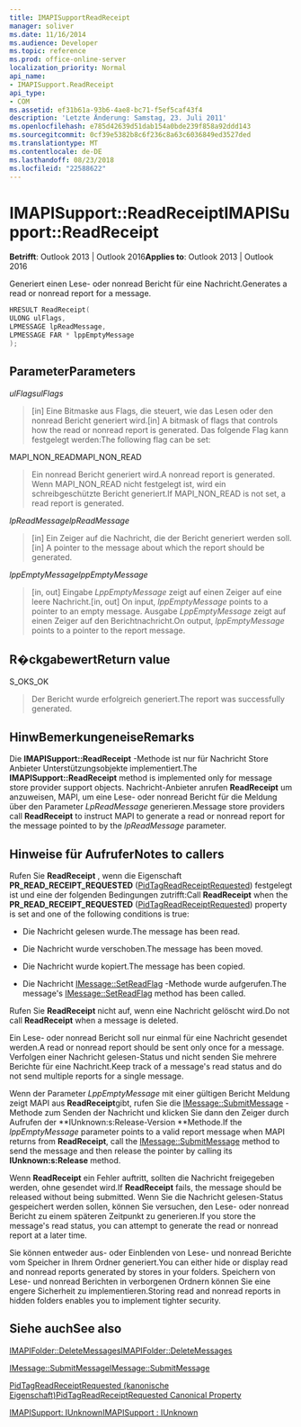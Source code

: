 ```yaml
---
title: IMAPISupportReadReceipt
manager: soliver
ms.date: 11/16/2014
ms.audience: Developer
ms.topic: reference
ms.prod: office-online-server
localization_priority: Normal
api_name:
- IMAPISupport.ReadReceipt
api_type:
- COM
ms.assetid: ef31b61a-93b6-4ae8-bc71-f5ef5caf43f4
description: 'Letzte Änderung: Samstag, 23. Juli 2011'
ms.openlocfilehash: e785d42639d51dab154a0bde239f858a92ddd143
ms.sourcegitcommit: 0cf39e5382b8c6f236c8a63c6036849ed3527ded
ms.translationtype: MT
ms.contentlocale: de-DE
ms.lasthandoff: 08/23/2018
ms.locfileid: "22588622"
---
```

# <a name="imapisupportreadreceipt"></a><span data-ttu-id="55a9b-103">IMAPISupport::ReadReceipt</span><span class="sxs-lookup"><span data-stu-id="55a9b-103">IMAPISupport::ReadReceipt</span></span>

  
  
<span data-ttu-id="55a9b-104">**Betrifft**: Outlook 2013 | Outlook 2016</span><span class="sxs-lookup"><span data-stu-id="55a9b-104">**Applies to**: Outlook 2013 | Outlook 2016</span></span> 
  
<span data-ttu-id="55a9b-105">Generiert einen Lese- oder nonread Bericht für eine Nachricht.</span><span class="sxs-lookup"><span data-stu-id="55a9b-105">Generates a read or nonread report for a message.</span></span>
  
```cpp
HRESULT ReadReceipt(
ULONG ulFlags,
LPMESSAGE lpReadMessage,
LPMESSAGE FAR * lppEmptyMessage
);
```

## <a name="parameters"></a><span data-ttu-id="55a9b-106">Parameter</span><span class="sxs-lookup"><span data-stu-id="55a9b-106">Parameters</span></span>

 <span data-ttu-id="55a9b-107">_ulFlags_</span><span class="sxs-lookup"><span data-stu-id="55a9b-107">_ulFlags_</span></span>
  
> <span data-ttu-id="55a9b-108">[in] Eine Bitmaske aus Flags, die steuert, wie das Lesen oder den nonread Bericht generiert wird.</span><span class="sxs-lookup"><span data-stu-id="55a9b-108">[in] A bitmask of flags that controls how the read or nonread report is generated.</span></span> <span data-ttu-id="55a9b-109">Das folgende Flag kann festgelegt werden:</span><span class="sxs-lookup"><span data-stu-id="55a9b-109">The following flag can be set:</span></span>
    
<span data-ttu-id="55a9b-110">MAPI_NON_READ</span><span class="sxs-lookup"><span data-stu-id="55a9b-110">MAPI_NON_READ</span></span> 
  
> <span data-ttu-id="55a9b-111">Ein nonread Bericht generiert wird.</span><span class="sxs-lookup"><span data-stu-id="55a9b-111">A nonread report is generated.</span></span> <span data-ttu-id="55a9b-112">Wenn MAPI_NON_READ nicht festgelegt ist, wird ein schreibgeschützte Bericht generiert.</span><span class="sxs-lookup"><span data-stu-id="55a9b-112">If MAPI_NON_READ is not set, a read report is generated.</span></span>
    
 <span data-ttu-id="55a9b-113">_lpReadMessage_</span><span class="sxs-lookup"><span data-stu-id="55a9b-113">_lpReadMessage_</span></span>
  
> <span data-ttu-id="55a9b-114">[in] Ein Zeiger auf die Nachricht, die der Bericht generiert werden soll.</span><span class="sxs-lookup"><span data-stu-id="55a9b-114">[in] A pointer to the message about which the report should be generated.</span></span>
    
 <span data-ttu-id="55a9b-115">_lppEmptyMessage_</span><span class="sxs-lookup"><span data-stu-id="55a9b-115">_lppEmptyMessage_</span></span>
  
> <span data-ttu-id="55a9b-116">[in, out] Eingabe _LppEmptyMessage_ zeigt auf einen Zeiger auf eine leere Nachricht.</span><span class="sxs-lookup"><span data-stu-id="55a9b-116">[in, out] On input,  _lppEmptyMessage_ points to a pointer to an empty message.</span></span> <span data-ttu-id="55a9b-117">Ausgabe _LppEmptyMessage_ zeigt auf einen Zeiger auf den Berichtnachricht.</span><span class="sxs-lookup"><span data-stu-id="55a9b-117">On output,  _lppEmptyMessage_ points to a pointer to the report message.</span></span> 
    
## <a name="return-value"></a><span data-ttu-id="55a9b-118">R�ckgabewert</span><span class="sxs-lookup"><span data-stu-id="55a9b-118">Return value</span></span>

<span data-ttu-id="55a9b-119">S_OK</span><span class="sxs-lookup"><span data-stu-id="55a9b-119">S_OK</span></span> 
  
> <span data-ttu-id="55a9b-120">Der Bericht wurde erfolgreich generiert.</span><span class="sxs-lookup"><span data-stu-id="55a9b-120">The report was successfully generated.</span></span>
    
## <a name="remarks"></a><span data-ttu-id="55a9b-121">HinwBemerkungeneise</span><span class="sxs-lookup"><span data-stu-id="55a9b-121">Remarks</span></span>

<span data-ttu-id="55a9b-122">Die **IMAPISupport::ReadReceipt** -Methode ist nur für Nachricht Store Anbieter Unterstützungsobjekte implementiert.</span><span class="sxs-lookup"><span data-stu-id="55a9b-122">The **IMAPISupport::ReadReceipt** method is implemented only for message store provider support objects.</span></span> <span data-ttu-id="55a9b-123">Nachricht-Anbieter anrufen **ReadReceipt** um anzuweisen, MAPI, um eine Lese- oder nonread Bericht für die Meldung über den Parameter _LpReadMessage_ generieren.</span><span class="sxs-lookup"><span data-stu-id="55a9b-123">Message store providers call **ReadReceipt** to instruct MAPI to generate a read or nonread report for the message pointed to by the  _lpReadMessage_ parameter.</span></span> 
  
## <a name="notes-to-callers"></a><span data-ttu-id="55a9b-124">Hinweise für Aufrufer</span><span class="sxs-lookup"><span data-stu-id="55a9b-124">Notes to callers</span></span>

<span data-ttu-id="55a9b-125">Rufen Sie **ReadReceipt** , wenn die Eigenschaft **PR_READ_RECEIPT_REQUESTED** ([PidTagReadReceiptRequested](pidtagreadreceiptrequested-canonical-property.md)) festgelegt ist und eine der folgenden Bedingungen zutrifft:</span><span class="sxs-lookup"><span data-stu-id="55a9b-125">Call **ReadReceipt** when the **PR_READ_RECEIPT_REQUESTED** ([PidTagReadReceiptRequested](pidtagreadreceiptrequested-canonical-property.md)) property is set and one of the following conditions is true:</span></span>
  
- <span data-ttu-id="55a9b-126">Die Nachricht gelesen wurde.</span><span class="sxs-lookup"><span data-stu-id="55a9b-126">The message has been read.</span></span>
    
- <span data-ttu-id="55a9b-127">Die Nachricht wurde verschoben.</span><span class="sxs-lookup"><span data-stu-id="55a9b-127">The message has been moved.</span></span>
    
- <span data-ttu-id="55a9b-128">Die Nachricht wurde kopiert.</span><span class="sxs-lookup"><span data-stu-id="55a9b-128">The message has been copied.</span></span>
    
- <span data-ttu-id="55a9b-129">Die Nachricht [IMessage::SetReadFlag](imessage-setreadflag.md) -Methode wurde aufgerufen.</span><span class="sxs-lookup"><span data-stu-id="55a9b-129">The message's [IMessage::SetReadFlag](imessage-setreadflag.md) method has been called.</span></span> 
    
<span data-ttu-id="55a9b-130">Rufen Sie **ReadReceipt** nicht auf, wenn eine Nachricht gelöscht wird.</span><span class="sxs-lookup"><span data-stu-id="55a9b-130">Do not call **ReadReceipt** when a message is deleted.</span></span> 
  
<span data-ttu-id="55a9b-131">Ein Lese- oder nonread Bericht soll nur einmal für eine Nachricht gesendet werden.</span><span class="sxs-lookup"><span data-stu-id="55a9b-131">A read or nonread report should be sent only once for a message.</span></span> <span data-ttu-id="55a9b-132">Verfolgen einer Nachricht gelesen-Status und nicht senden Sie mehrere Berichte für eine Nachricht.</span><span class="sxs-lookup"><span data-stu-id="55a9b-132">Keep track of a message's read status and do not send multiple reports for a single message.</span></span>
  
<span data-ttu-id="55a9b-133">Wenn der Parameter _LppEmptyMessage_ mit einer gültigen Bericht Meldung zeigt MAPI aus **ReadReceipt**gibt, rufen Sie die [IMessage::SubmitMessage](imessage-submitmessage.md) -Methode zum Senden der Nachricht und klicken Sie dann den Zeiger durch Aufrufen der **IUnknown:s:Release-Version **Methode.</span><span class="sxs-lookup"><span data-stu-id="55a9b-133">If the  _lppEmptyMessage_ parameter points to a valid report message when MAPI returns from **ReadReceipt**, call the [IMessage::SubmitMessage](imessage-submitmessage.md) method to send the message and then release the pointer by calling its **IUnknown:s:Release** method.</span></span> 
  
<span data-ttu-id="55a9b-134">Wenn **ReadReceipt** ein Fehler auftritt, sollten die Nachricht freigegeben werden, ohne gesendet wird.</span><span class="sxs-lookup"><span data-stu-id="55a9b-134">If **ReadReceipt** fails, the message should be released without being submitted.</span></span> <span data-ttu-id="55a9b-135">Wenn Sie die Nachricht gelesen-Status gespeichert werden sollen, können Sie versuchen, den Lese- oder nonread Bericht zu einem späteren Zeitpunkt zu generieren.</span><span class="sxs-lookup"><span data-stu-id="55a9b-135">If you store the message's read status, you can attempt to generate the read or nonread report at a later time.</span></span> 
  
<span data-ttu-id="55a9b-136">Sie können entweder aus- oder Einblenden von Lese- und nonread Berichte vom Speicher in Ihrem Ordner generiert.</span><span class="sxs-lookup"><span data-stu-id="55a9b-136">You can either hide or display read and nonread reports generated by stores in your folders.</span></span> <span data-ttu-id="55a9b-137">Speichern von Lese- und nonread Berichten in verborgenen Ordnern können Sie eine engere Sicherheit zu implementieren.</span><span class="sxs-lookup"><span data-stu-id="55a9b-137">Storing read and nonread reports in hidden folders enables you to implement tighter security.</span></span>
  
## <a name="see-also"></a><span data-ttu-id="55a9b-138">Siehe auch</span><span class="sxs-lookup"><span data-stu-id="55a9b-138">See also</span></span>



[<span data-ttu-id="55a9b-139">IMAPIFolder::DeleteMessages</span><span class="sxs-lookup"><span data-stu-id="55a9b-139">IMAPIFolder::DeleteMessages</span></span>](imapifolder-deletemessages.md)
  
[<span data-ttu-id="55a9b-140">IMessage::SubmitMessage</span><span class="sxs-lookup"><span data-stu-id="55a9b-140">IMessage::SubmitMessage</span></span>](imessage-submitmessage.md)
  
[<span data-ttu-id="55a9b-141">PidTagReadReceiptRequested (kanonische Eigenschaft)</span><span class="sxs-lookup"><span data-stu-id="55a9b-141">PidTagReadReceiptRequested Canonical Property</span></span>](pidtagreadreceiptrequested-canonical-property.md)
  
[<span data-ttu-id="55a9b-142">IMAPISupport: IUnknown</span><span class="sxs-lookup"><span data-stu-id="55a9b-142">IMAPISupport : IUnknown</span></span>](imapisupportiunknown.md)

